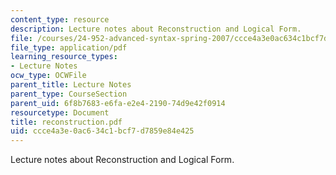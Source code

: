 ```yaml
---
content_type: resource
description: Lecture notes about Reconstruction and Logical Form.
file: /courses/24-952-advanced-syntax-spring-2007/ccce4a3e0ac634c1bcf7d7859e84e425_reconstruction.pdf
file_type: application/pdf
learning_resource_types:
- Lecture Notes
ocw_type: OCWFile
parent_title: Lecture Notes
parent_type: CourseSection
parent_uid: 6f8b7683-e6fa-e2e4-2190-74d9e42f0914
resourcetype: Document
title: reconstruction.pdf
uid: ccce4a3e-0ac6-34c1-bcf7-d7859e84e425
---
```

Lecture notes about Reconstruction and Logical Form.

